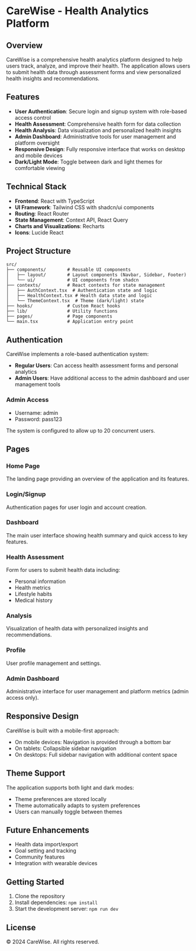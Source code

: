 
# CareWise - Health Analytics Platform

## Overview

CareWise is a comprehensive health analytics platform designed to help users track, analyze, and improve their health. The application allows users to submit health data through assessment forms and view personalized health insights and recommendations.

## Features

- **User Authentication**: Secure login and signup system with role-based access control
- **Health Assessment**: Comprehensive health form for data collection
- **Health Analysis**: Data visualization and personalized health insights
- **Admin Dashboard**: Administrative tools for user management and platform oversight
- **Responsive Design**: Fully responsive interface that works on desktop and mobile devices
- **Dark/Light Mode**: Toggle between dark and light themes for comfortable viewing

## Technical Stack

- **Frontend**: React with TypeScript
- **UI Framework**: Tailwind CSS with shadcn/ui components
- **Routing**: React Router
- **State Management**: Context API, React Query
- **Charts and Visualizations**: Recharts
- **Icons**: Lucide React

## Project Structure

```
src/
├── components/        # Reusable UI components
│   ├── layout/        # Layout components (Navbar, Sidebar, Footer)
│   └── ui/            # UI components from shadcn
├── contexts/          # React contexts for state management
│   ├── AuthContext.tsx  # Authentication state and logic
│   ├── HealthContext.tsx # Health data state and logic
│   └── ThemeContext.tsx  # Theme (dark/light) state
├── hooks/             # Custom React hooks
├── lib/               # Utility functions
├── pages/             # Page components
└── main.tsx           # Application entry point
```

## Authentication

CareWise implements a role-based authentication system:

- **Regular Users**: Can access health assessment forms and personal analytics
- **Admin Users**: Have additional access to the admin dashboard and user management tools

### Admin Access
- Username: admin
- Password: pass123

The system is configured to allow up to 20 concurrent users.

## Pages

### Home Page
The landing page providing an overview of the application and its features.

### Login/Signup
Authentication pages for user login and account creation.

### Dashboard
The main user interface showing health summary and quick access to key features.

### Health Assessment
Form for users to submit health data including:
- Personal information
- Health metrics
- Lifestyle habits
- Medical history

### Analysis
Visualization of health data with personalized insights and recommendations.

### Profile
User profile management and settings.

### Admin Dashboard
Administrative interface for user management and platform metrics (admin access only).

## Responsive Design

CareWise is built with a mobile-first approach:
- On mobile devices: Navigation is provided through a bottom bar
- On tablets: Collapsible sidebar navigation
- On desktops: Full sidebar navigation with additional content space

## Theme Support

The application supports both light and dark modes:
- Theme preferences are stored locally
- Theme automatically adapts to system preferences
- Users can manually toggle between themes

## Future Enhancements

- Health data import/export
- Goal setting and tracking
- Community features
- Integration with wearable devices

## Getting Started

1. Clone the repository
2. Install dependencies: `npm install`
3. Start the development server: `npm run dev`

## License

© 2024 CareWise. All rights reserved.
